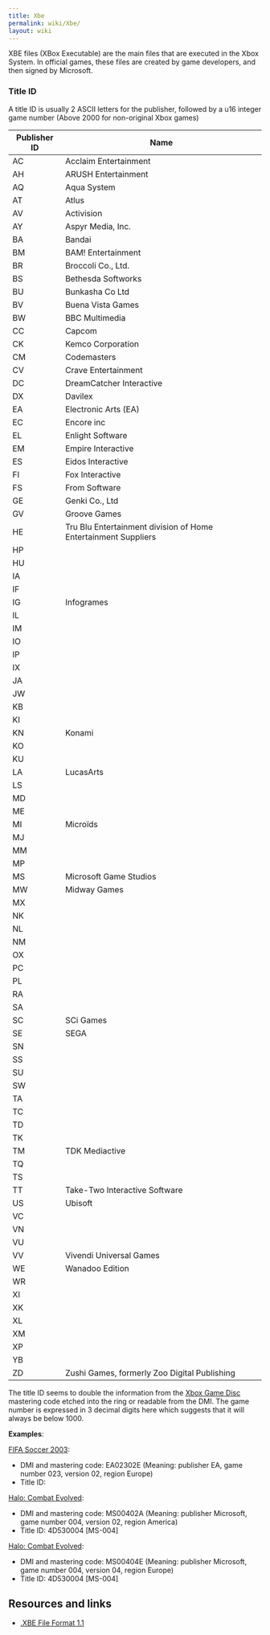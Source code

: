```yaml
---
title: Xbe
permalink: wiki/Xbe/
layout: wiki
---
```


XBE files (XBox Executable) are the main files that are executed in the
Xbox System. In official games, these files are created by game
developers, and then signed by Microsoft.

### Title ID

A title ID is usually 2 ASCII letters for the publisher, followed by a
u16 integer game number (Above 2000 for non-original Xbox games)

| Publisher ID | Name                                                           |
|--------------|----------------------------------------------------------------|
| AC           | Acclaim Entertainment                                          |
| AH           | ARUSH Entertainment                                            |
| AQ           | Aqua System                                                    |
| AT           | Atlus                                                          |
| AV           | Activision                                                     |
| AY           | Aspyr Media, Inc.                                              |
| BA           | Bandai                                                         |
| BM           | BAM! Entertainment                                             |
| BR           | Broccoli Co., Ltd.                                             |
| BS           | Bethesda Softworks                                             |
| BU           | Bunkasha Co Ltd                                                |
| BV           | Buena Vista Games                                              |
| BW           | BBC Multimedia                                                 |
| CC           | Capcom                                                         |
| CK           | Kemco Corporation                                              |
| CM           | Codemasters                                                    |
| CV           | Crave Entertainment                                            |
| DC           | DreamCatcher Interactive                                       |
| DX           | Davilex                                                        |
| EA           | Electronic Arts (EA)                                           |
| EC           | Encore inc                                                     |
| EL           | Enlight Software                                               |
| EM           | Empire Interactive                                             |
| ES           | Eidos Interactive                                              |
| FI           | Fox Interactive                                                |
| FS           | From Software                                                  |
| GE           | Genki Co., Ltd                                                 |
| GV           | Groove Games                                                   |
| HE           | Tru Blu Entertainment division of Home Entertainment Suppliers |
| HP           |                                                                |
| HU           |                                                                |
| IA           |                                                                |
| IF           |                                                                |
| IG           | Infogrames                                                     |
| IL           |                                                                |
| IM           |                                                                |
| IO           |                                                                |
| IP           |                                                                |
| IX           |                                                                |
| JA           |                                                                |
| JW           |                                                                |
| KB           |                                                                |
| KI           |                                                                |
| KN           | Konami                                                         |
| KO           |                                                                |
| KU           |                                                                |
| LA           | LucasArts                                                      |
| LS           |                                                                |
| MD           |                                                                |
| ME           |                                                                |
| MI           | Microïds                                                       |
| MJ           |                                                                |
| MM           |                                                                |
| MP           |                                                                |
| MS           | Microsoft Game Studios                                         |
| MW           | Midway Games                                                   |
| MX           |                                                                |
| NK           |                                                                |
| NL           |                                                                |
| NM           |                                                                |
| OX           |                                                                |
| PC           |                                                                |
| PL           |                                                                |
| RA           |                                                                |
| SA           |                                                                |
| SC           | SCi Games                                                      |
| SE           | SEGA                                                           |
| SN           |                                                                |
| SS           |                                                                |
| SU           |                                                                |
| SW           |                                                                |
| TA           |                                                                |
| TC           |                                                                |
| TD           |                                                                |
| TK           |                                                                |
| TM           | TDK Mediactive                                                 |
| TQ           |                                                                |
| TS           |                                                                |
| TT           | Take-Two Interactive Software                                  |
| US           | Ubisoft                                                        |
| VC           |                                                                |
| VN           |                                                                |
| VU           |                                                                |
| VV           | Vivendi Universal Games                                        |
| WE           | Wanadoo Edition                                                |
| WR           |                                                                |
| XI           |                                                                |
| XK           |                                                                |
| XL           |                                                                |
| XM           |                                                                |
| XP           |                                                                |
| YB           |                                                                |
| ZD           | Zushi Games, formerly Zoo Digital Publishing                   |

The title ID seems to double the information from the [Xbox Game
Disc](/wiki/Xbox_Game_Disc "wikilink") mastering code etched into the ring or
readable from the DMI. The game number is expressed in 3 decimal digits
here which suggests that it will always be below 1000.

**Examples**:

[FIFA Soccer 2003](/wiki/FIFA_Soccer_2003 "wikilink"):

-   DMI and mastering code: EA02302E (Meaning: publisher EA, game number
    023, version 02, region Europe)
-   Title ID:

[Halo: Combat Evolved](/wiki/Halo:_Combat_Evolved "wikilink"):

-   DMI and mastering code: MS00402A (Meaning: publisher Microsoft, game
    number 004, version 02, region America)
-   Title ID: 4D530004 \[MS-004\]

[Halo: Combat Evolved](/wiki/Halo:_Combat_Evolved "wikilink"):

-   DMI and mastering code: MS00404E (Meaning: publisher Microsoft, game
    number 004, version 04, region Europe)
-   Title ID: 4D530004 \[MS-004\]

Resources and links
-------------------

-   [.XBE File Format 1.1](http://www.caustik.com/cxbx/download/xbe.htm)

